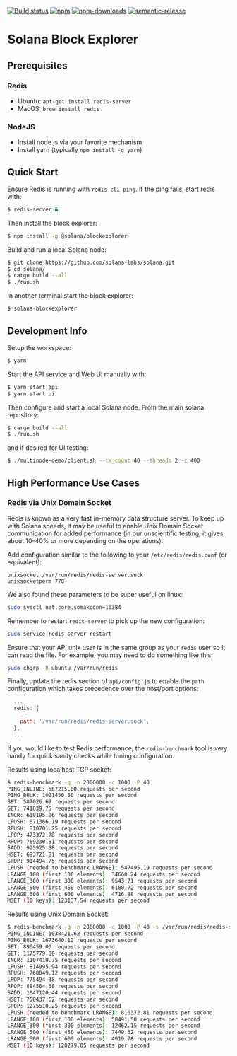 [![Build status][travis-image]][travis-url]
[![npm][npm-image]][npm-url]
[![npm-downloads][npm-downloads-image]][npm-url]
[![semantic-release][semantic-release-image]][semantic-release-url]

[travis-image]: https://api.travis-ci.org/solana-labs/blockexplorer.svg?branch=master
[travis-url]: https://travis-ci.org/solana-labs/blockexplorer
[npm-image]: https://img.shields.io/npm/v/@solana/blockexplorer.svg?style=flat
[npm-downloads-image]: https://img.shields.io/npm/dm/@solana/blockexplorer.svg?style=flat
[npm-url]: https://www.npmjs.com/package/@solana/blockexplorer
[semantic-release-image]: https://img.shields.io/badge/%20%20%F0%9F%93%A6%F0%9F%9A%80-semantic--release-e10079.svg
[semantic-release-url]: https://github.com/semantic-release/semantic-release

# Solana Block Explorer
## Prerequisites
### Redis
* Ubuntu: `apt-get install redis-server`
* MacOS: `brew install redis`

### NodeJS
* Install node.js via your favorite mechanism
* Install yarn (typically `npm install -g yarn`)

## Quick Start
Ensure Redis is running with `redis-cli ping`.  If the ping fails, start redis
with:
```bash
$ redis-server &
```

Then install the block explorer:
```bash
$ npm install -g @solana/blockexplorer
```

Build and run a local Solana node:
```bash
$ git clone https://github.com/solana-labs/solana.git
$ cd solana/
$ cargo build --all
$ ./run.sh
```

In another terminal start the block explorer:
```bash
$ solana-blockexplorer
```

## Development Info
Setup the workspace:
```bash
$ yarn
```

Start the API service and Web UI manually with:
```bash
$ yarn start:api
$ yarn start:ui
```

Then configure and start a local Solana node.  From the main solana repository:
```bash
$ cargo build --all
$ ./run.sh
```
and if desired for UI testing:
```bash
$ ./multinode-demo/client.sh --tx_count 40 --threads 2 -z 400
```

## High Performance Use Cases

### Redis via Unix Domain Socket

Redis is known as a very fast in-memory data structure server. To keep up with Solana
speeds, it may be useful to enable Unix Domain Socket communication for added performance
(in our unscientific testing, it gives about 10-40% or more depending on the operations).

Add configuration similar to the following to your `/etc/redis/redis.conf` (or equivalent):
```
unixsocket /var/run/redis/redis-server.sock
unixsocketperm 770
```

We also found these parameters to be super useful on linux:
```bash
sudo sysctl net.core.somaxconn=16384
```

Remember to restart `redis-server` to pick up the new configuration:
```bash
sudo service redis-server restart
```

Ensure that your API unix user is in the same group as your `redis` user so it can read
the file. For example, you may need to do something like this:
```bash
sudo chgrp -R ubuntu /var/run/redis
```

Finally, update the redis section of `api/config.js` to enable the `path` configuration
which takes precedence over the host/port options:
```js
  ...
  redis: {
    ...
    path: '/var/run/redis/redis-server.sock',
  },
  ...
```

If you would like to test Redis performance, the `redis-benchmark` tool is very handy
for quick sanity checks while tuning configuration.

Results using localhost TCP socket:
```bash
$ redis-benchmark -q -n 2000000 -c 1000 -P 40
PING_INLINE: 567215.00 requests per second
PING_BULK: 1021450.50 requests per second
SET: 587026.69 requests per second
GET: 741839.75 requests per second
INCR: 619195.06 requests per second
LPUSH: 671366.19 requests per second
RPUSH: 810701.25 requests per second
LPOP: 473372.78 requests per second
RPOP: 769230.81 requests per second
SADD: 925925.88 requests per second
HSET: 693721.81 requests per second
SPOP: 914494.75 requests per second
LPUSH (needed to benchmark LRANGE): 547495.19 requests per second
LRANGE_100 (first 100 elements): 34660.24 requests per second
LRANGE_300 (first 300 elements): 9543.71 requests per second
LRANGE_500 (first 450 elements): 6180.72 requests per second
LRANGE_600 (first 600 elements): 4716.88 requests per second
MSET (10 keys): 123137.54 requests per second
```

Results using Unix Domain Socket:
```bash
$ redis-benchmark -q -n 2000000 -c 1000 -P 40 -s /var/run/redis/redis-server.sock
PING_INLINE: 1038421.62 requests per second
PING_BULK: 1673640.12 requests per second
SET: 896459.00 requests per second
GET: 1175779.00 requests per second
INCR: 1107419.75 requests per second
LPUSH: 814995.94 requests per second
RPUSH: 768049.12 requests per second
LPOP: 775494.38 requests per second
RPOP: 884564.38 requests per second
SADD: 1047120.44 requests per second
HSET: 758437.62 requests per second
SPOP: 1275510.25 requests per second
LPUSH (needed to benchmark LRANGE): 810372.81 requests per second
LRANGE_100 (first 100 elements): 58491.50 requests per second
LRANGE_300 (first 300 elements): 12462.15 requests per second
LRANGE_500 (first 450 elements): 7449.32 requests per second
LRANGE_600 (first 600 elements): 4019.78 requests per second
MSET (10 keys): 120279.05 requests per second
```

